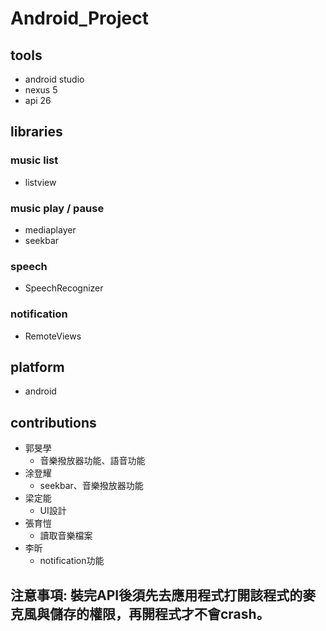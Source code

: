 # Android_Project

## tools
  - android studio
  - nexus 5
  - api 26

## libraries

### music list
  - listview

### music play / pause
  - mediaplayer
  - seekbar
  
### speech
  - SpeechRecognizer
 
### notification
  - RemoteViews

## platform
  - android

## contributions
  - 郭旻學
    - 音樂撥放器功能、語音功能
  - 涂登耀
    - seekbar、音樂撥放器功能
  - 梁定能
    - UI設計
  - 張育愷
    - 讀取音樂檔案
  - 李昕
    - notification功能

## 注意事項: 裝完API後須先去應用程式打開該程式的麥克風與儲存的權限，再開程式才不會crash。
